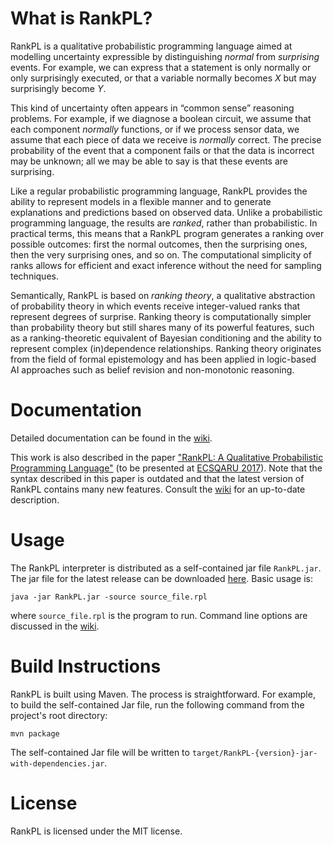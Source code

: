 # What is RankPL?

RankPL is a qualitative probabilistic programming language aimed at modelling uncertainty expressible by distinguishing *normal* from *surprising* events. For example, we can express that a statement is only normally or only surprisingly executed, or that a variable normally becomes *X* but may surprisingly become *Y*. 

This kind of uncertainty often appears in “common sense” reasoning problems. For example, if we diagnose a boolean circuit, we assume that each component *normally* functions, or if we process sensor data, we assume that each piece of data we receive is *normally* correct. The precise probability of the event that a component fails or that the data is incorrect may be unknown; all we may be able to say is that these events are surprising.

Like a regular probabilistic programming language, RankPL provides the ability to represent models in a flexible manner and to  generate explanations and predictions based on observed data. Unlike a probabilistic programming language, the results are *ranked*, rather than probabilistic. In practical terms, this means that a RankPL program generates a ranking over possible outcomes: first the normal outcomes, then the surprising ones, then the very surprising ones, and so on. The computational simplicity of ranks allows for efficient and exact inference without the need for sampling techniques.

Semantically, RankPL is based on *ranking theory*, a qualitative abstraction of probability theory in which events receive integer-valued ranks that represent degrees of surprise. Ranking theory is computationally simpler than probability theory but still shares many of its powerful features, such as a ranking-theoretic equivalent of Bayesian conditioning and the ability to represent complex (in)dependence relationships. Ranking theory originates from the field of formal epistemology and has been applied in logic-based AI approaches such as belief revision and non-monotonic reasoning.

# Documentation

Detailed documentation can be found in the [wiki](https://github.com/tjitze/RankPL/wiki).

This work is also described in the paper ["RankPL: A Qualitative Probabilistic Programming Language"](https://github.com/tjitze/RankPL/tree/master/paper/rankpl.pdf) (to be presented at [ECSQARU 2017](http://www2.idsia.ch/cms/isipta-ecsqaru/)). Note that the syntax described in this paper is outdated and that the latest version of RankPL contains many new features. Consult the [wiki](https://github.com/tjitze/RankPL/wiki) for an up-to-date description.

# Usage

The RankPL interpreter is distributed as a self-contained jar file `RankPL.jar`. The jar file for the latest release can be downloaded [here](https://github.com/tjitze/RankPL/releases). Basic usage is:
```
java -jar RankPL.jar -source source_file.rpl
```
where `source_file.rpl` is the program to run. Command line options are discussed in the [wiki](https://github.com/tjitze/RankPL/wiki).

# Build Instructions

RankPL is built using Maven. The process is straightforward. For example, to build the self-contained Jar file, run the following command from the project's root directory:
```
mvn package
```
The self-contained Jar file will be written to `target/RankPL-{version}-jar-with-dependencies.jar`.

# License

RankPL is licensed under the MIT license.
